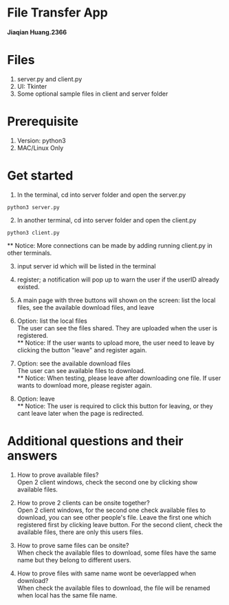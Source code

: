 
# File Transfer App
#### Jiaqian Huang.2366

# Files
1. server.py and client.py
2. UI: Tkinter
3. Some optional sample files in client and server folder

# Prerequisite
1. Version: python3
2. MAC/Linux Only

# Get started
1. ln the terminal, cd into server folder and open the server.py
```
python3 server.py
```

2. ln another terminal, cd into server folder and open the client.py
```
python3 client.py
```
** Notice: More connections can be made by adding running client.py in other terminals.

3. input server id which will be listed in the terminal

4. register; a notification will pop up to warn the user if the userID already existed.

5. A main page with three buttons will shown on the screen: list the local files, see the available download files, and leave

6. Option: list the local files
<br />The user can see the files shared. They are uploaded when the user is registered.
<br />** Notice: If the user wants to upload more, the user need to leave by clicking the button "leave" and register again.

7. Option: see the available download files
<br />The user can see available files to download.
<br />** Notice: When testing, please leave after downloading one file. If user wants to download more, please register again.

8. Option: leave
<br />** Notice: The user is required to click this button for leaving, or they cant leave later when the page is redirected.

# Additional questions and their answers
1. How to prove available files?
<br />Open 2 client windows, check the second one by clicking show available files.

2. How to prove 2 clients can be onsite together?
<br />Open 2 client windows, for the second one check available files to download, you can see other people's file. Leave the first one which registered first by clicking leave button. For the second client, check the available files, there are only this users files.

3. How to prove same files can be onsite?
<br />When check the available files to download, some files have the same name but they belong to different users.

4. How to prove files with same name wont be oeverlapped when download?
<br />When check the available files to download, the file will be renamed when local has the same file name.


